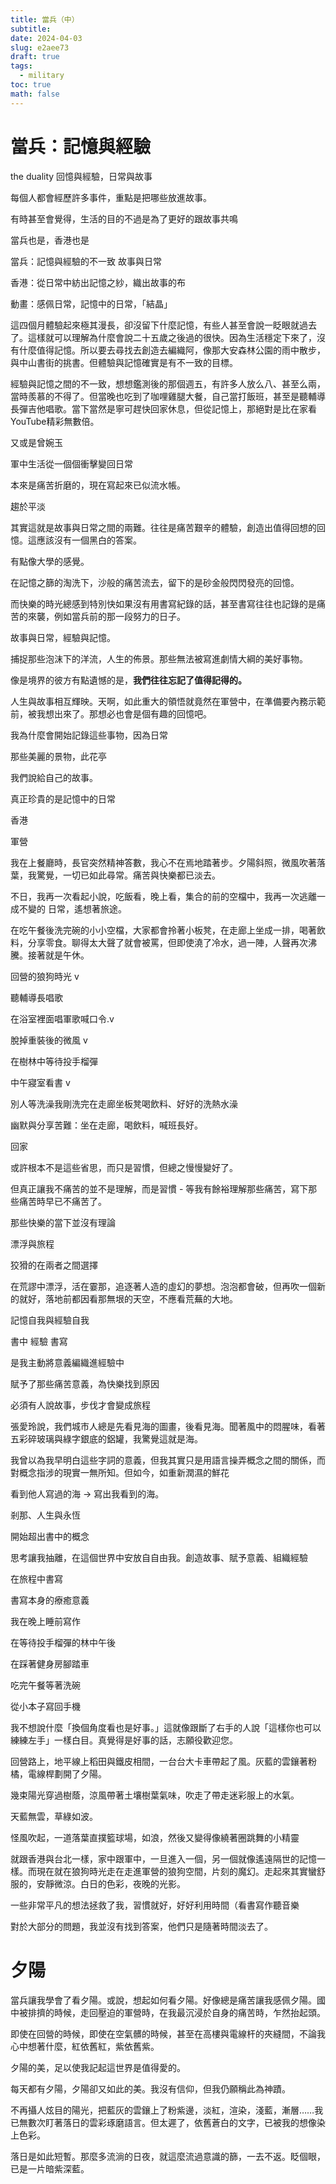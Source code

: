 ```yaml
---
title: 當兵（中）
subtitle: 
date: 2024-04-03
slug: e2aee73
draft: true
tags:
  - military
toc: true
math: false
---
```

# 當兵：記憶與經驗

the duality 回憶與經驗，日常與故事

每個人都會經歷許多事件，重點是把哪些放進故事。

有時甚至會覺得，生活的目的不過是為了更好的跟故事共鳴

當兵也是，香港也是

當兵：記憶與經驗的不一致 故事與日常

香港：從日常中紡出記憶之紗，織出故事的布

動畫：感佩日常，記憶中的日常，「結晶」

這四個月體驗起來極其漫長，卻沒留下什麼記憶，有些人甚至會說一眨眼就過去了。這樣就可以理解為什麼會說二十五歲之後過的很快。因為生活穩定下來了，沒有什麼值得記憶。所以要去尋找去創造去編織阿，像那大安森林公園的雨中散步，與中山書街的挑書。但體驗與記憶確實是有不一致的目標。

經驗與記憶之間的不一致，想想鑑測後的那個週五，有許多人放么八、甚至么兩，當時羨慕的不得了。但當晚也吃到了咖哩雞腿大餐，自己當打飯班，甚至是聽輔導長彈吉他唱歌。當下當然是寧可趕快回家休息，但從記憶上，那絕對是比在家看YouTube精彩無數倍。

又或是曾婉玉

軍中生活從一個個衝擊變回日常

本來是痛苦折磨的，現在寫起來已似流水帳。

趨於平淡

其實這就是故事與日常之間的兩難。往往是痛苦艱辛的體驗，創造出值得回想的回憶。這應該沒有一個黑白的答案。

有點像大學的感覺。

在記憶之篩的淘洗下，沙般的痛苦流去，留下的是砂金般閃閃發亮的回憶。

而快樂的時光總感到特別快如果沒有用書寫紀錄的話，甚至書寫往往也記錄的是痛苦的來襲，例如當兵前的那一段努力的日子。

故事與日常，經驗與記憶。

捕捉那些泡沫下的洋流，人生的佈景。那些無法被寫進劇情大綱的美好事物。

像是境界的彼方有點遺憾的是，**我們往往忘記了值得記得的。**

人生與故事相互輝映。天啊，如此重大的領悟就竟然在軍營中，在準備要內務示範前，被我想出來了。那想必也會是個有趣的回憶吧。

我為什麼會開始記錄這些事物，因為日常

那些美麗的景物，此花亭

我們說給自己的故事。

真正珍貴的是記憶中的日常

香港

軍營

我在上餐廳時，長官突然精神答數，我心不在焉地踏著步。夕陽斜照，微風吹著落葉，我驚覺，一切已如此尋常。痛苦與快樂都已淡去。

不日，我再一次看起小說，吃飯看，晚上看，集合的前的空檔中，我再一次逃離一成不變的 日常，遙想著旅途。

在吃午餐後洗完碗的小小空檔，大家都會拎著小板凳，在走廊上坐成一排，喝著飲料，分享零食。聊得太大聲了就會被罵，但即使澆了冷水，過一陣，人聲再次沸騰。接著就是午休。

回營的狼狗時光 v

聽輔導長唱歌

在浴室裡面唱軍歌喊口令.v

脫掉重裝後的微風 v

在樹林中等待投手榴彈

中午寢室看書 v

別人等洗澡我剛洗完在走廊坐板凳喝飲料、好好的洗熱水澡

幽默與分享苦難：坐在走廊，喝飲料，喊班長好。

回家

或許根本不是這些省思，而只是習慣，但總之慢慢變好了。

但真正讓我不痛苦的並不是理解，而是習慣 - 等我有餘裕理解那些痛苦，寫下那些痛苦時早已不痛苦了。

那些快樂的當下並沒有理論

漂浮與旅程

狡猾的在兩者之間選擇

在荒謬中漂浮，活在霎那，追逐著人造的虛幻的夢想。泡泡都會破，但再吹一個新的就好，落地前都因看那無垠的天空，不應看荒蕪的大地。

記憶自我與經驗自我

書中 經驗 書寫

是我主動將意義編織進經驗中

賦予了那些痛苦意義，為快樂找到原因

必須有人說故事，步伐才會變成旅程

張愛玲說，我們城市人總是先看見海的圖畫，後看見海。聞著風中的悶腥味，看著五彩碎玻璃與綠字銀底的鋁罐，我驚覺這就是海。

我曾以為我早明白這些字詞的意義，但我其實只是用語言操弄概念之間的關係，而對概念指涉的現實一無所知。但如今，如重新潤濕的鮮花

看到他人寫過的海 → 寫出我看到的海。

剎那、人生與永恆

開始超出書中的概念

思考讓我抽離，在這個世界中安放自自由我。創造故事、賦予意義、組織經驗

在旅程中書寫

書寫本身的療癒意義

我在晚上睡前寫作

在等待投手榴彈的林中午後

在踩著健身房腳踏車

吃完午餐等著洗碗

從小本子寫回手機

我不想說什麼「換個角度看也是好事。」這就像跟斷了右手的人說「這樣你也可以練練左手」一樣白目。真覺得是好事的話，志願役歡迎您。

回營路上，地平線上稻田與鐵皮相間，一台台大卡車帶起了風。灰藍的雲鑲著粉橘，電線桿劃開了夕陽。

幾束陽光穿過樹蔭，涼風帶著土壤樹葉氣味，吹走了帶走迷彩服上的水氣。

天藍無雲，草綠如波。

怪風吹起，一道落葉直撲籃球場，如浪，然後又變得像繞著圈跳舞的小精靈

就跟香港與台北一樣，家中跟軍中，一旦進入一個，另一個就像遙遠隔世的記憶一樣。而現在就在狼狗時光走在走進軍營的狼狗空間，片刻的魔幻。走起來其實蠻舒服的，安靜微涼。白日的色彩，夜晚的光影。

一些非常平凡的想法拯救了我，習慣就好，好好利用時間（看書寫作聽音樂

對於大部分的問題，我並沒有找到答案，他們只是隨著時間淡去了。

# 夕陽

當兵讓我學會了看夕陽。或說，想起如何看夕陽。好像總是痛苦讓我感佩夕陽。國中被排擠的時候，走回壓迫的軍營時，在我最沉浸於自身的痛苦時，乍然抬起頭。

即使在回營的時候，即使在空氣髒的時候，甚至在高樓與電線杆的夾縫間，不論我心中想著什麼，紅依舊紅，紫依舊紫。

夕陽的美，足以使我記起這世界是值得愛的。

每天都有夕陽，夕陽卻又如此的美。我沒有信仰，但我仍願稱此為神蹟。

不再攝人炫目的陽光，把藍灰的雲鑲上了粉紫邊，淡紅，渲染，淺藍，漸層……我已無數次盯著落日的雲彩琢磨語言。但太遲了，依舊蒼白的文字，已被我的想像染上色彩。

落日是如此短暫。那麼多流淌的日夜，就這麼流過意識的篩，一去不返。眨個眼，已是一片暗紫深藍。